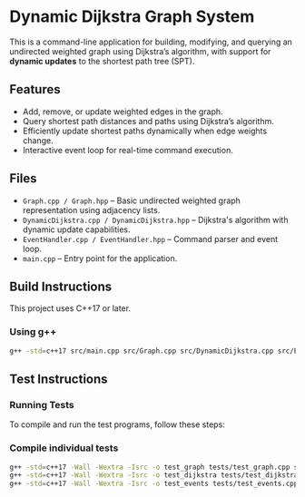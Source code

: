 # Dynamic Dijkstra Graph System

This is a command-line application for building, modifying, and querying an undirected weighted graph using Dijkstra’s algorithm, with support for **dynamic updates** to the shortest path tree (SPT).

## Features

- Add, remove, or update weighted edges in the graph.
- Query shortest path distances and paths using Dijkstra’s algorithm.
- Efficiently update shortest paths dynamically when edge weights change.
- Interactive event loop for real-time command execution.

## Files

- `Graph.cpp / Graph.hpp` – Basic undirected weighted graph representation using adjacency lists.
- `DynamicDijkstra.cpp / DynamicDijkstra.hpp` – Dijkstra's algorithm with dynamic update capabilities.
- `EventHandler.cpp / EventHandler.hpp` – Command parser and event loop.
- `main.cpp` – Entry point for the application.

## Build Instructions

This project uses C++17 or later.

### Using g++

```bash
g++ -std=c++17 src/main.cpp src/Graph.cpp src/DynamicDijkstra.cpp src/EventHandler.cpp -o dynroad
```

## Test Instructions

### Running Tests

To compile and run the test programs, follow these steps:

### Compile individual tests

```bash
g++ -std=c++17 -Wall -Wextra -Isrc -o test_graph tests/test_graph.cpp src/Graph.cpp
g++ -std=c++17 -Wall -Wextra -Isrc -o test_dijkstra tests/test_dijkstra.cpp src/DynamicDijkstra.cpp src/Graph.cpp
g++ -std=c++17 -Wall -Wextra -Isrc -o test_events tests/test_events.cpp src/EventHandler.cpp src/DynamicDijkstra.cpp src/Graph.cpp